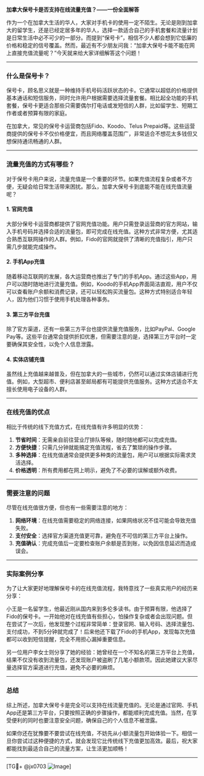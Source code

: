 **加拿大保号卡是否支持在线流量充值？——一份全面解答**

作为一个在加拿大生活的华人，大家对手机卡的使用一定不陌生。无论是刚到加拿大的留学生，还是已经定居多年的华人，选择一款适合自己的手机套餐和流量计划是日常生活中必不可少的一部分。而提到“保号卡”，相信不少人都会想到它低廉的价格和稳定的信号覆盖。然而，最近有不少朋友问我：“加拿大保号卡能不能在网上直接充值流量呢？”今天就来给大家详细解答这个问题！

---

### 什么是保号卡？

保号卡，顾名思义就是一种维持手机号码活跃状态的卡。它通常以超低的价格提供基本通话和短信服务，同时允许用户根据需要选择流量套餐。相比起全功能的手机套餐，保号卡更适合那些只需要偶尔打电话或发短信的人群，比如留学生、短期工作者或者预算有限的家庭。

在加拿大，常见的保号卡运营商包括Fido、Koodo、Telus Prepaid等。这些运营商提供的保号卡不仅价格便宜，而且网络覆盖范围广，非常适合不想花太多钱但又想保持通讯畅通的人群。

---

### 流量充值的方式有哪些？

对于保号卡用户来说，流量充值是一个重要的环节。如果充值流程复杂或者不方便，无疑会给日常生活带来困扰。那么，加拿大保号卡到底能不能在线充值流量呢？

#### 1. **官网充值**
大部分保号卡运营商都提供了官网充值功能。用户只需登录运营商的官方网站，输入手机号码并选择合适的流量包，即可完成在线充值。这种方式非常方便，尤其适合熟悉互联网操作的人群。例如，Fido的官网就提供了清晰的充值指引，用户只需几步就能完成操作。

#### 2. **手机App充值**
随着移动互联网的发展，各大运营商也推出了专门的手机App。通过这些App，用户可以随时随地进行流量充值。例如，Koodo的手机App界面简洁直观，用户不仅可以查看账户余额和消费记录，还可以轻松购买流量包。这种方式特别适合年轻人，因为他们习惯于使用手机处理各种事务。

#### 3. **第三方平台充值**
除了官方渠道，还有一些第三方平台也提供流量充值服务，比如PayPal、Google Pay等。这些平台通常会提供折扣优惠，但需要注意的是，选择第三方平台时一定要确保其安全性，以免个人信息泄露。

#### 4. **实体店铺充值**
虽然线上充值越来越普及，但在加拿大的一些城市，仍然可以通过实体店铺进行充值。例如，大型超市、便利店甚至邮局都有可能提供充值服务。这种方式适合不太擅长使用电子设备的人群。

---

### 在线充值的优点

相比于传统的线下充值方式，在线充值有许多明显的优势：

1. **节省时间**：无需亲自前往营业厅排队等候，随时随地都可以完成充值。
2. **方便快捷**：只需几分钟就能搞定充值流程，省去了繁琐的操作步骤。
3. **多种选择**：在线充值通常会提供更多种类的流量包，用户可以根据实际需求灵活选择。
4. **价格透明**：所有费用都在网上明示，避免了不必要的误解或额外收费。

---

### 需要注意的问题

尽管在线充值很方便，但也有一些需要注意的地方：

1. **网络环境**：在线充值需要稳定的网络连接，如果网络状况不佳可能会导致充值失败。
2. **支付安全**：选择官方渠道充值更可靠，避免在不可信的第三方平台上操作。
3. **充值确认**：完成充值后一定要检查账户余额是否到账，以免因信息延迟而造成误会。

---

### 实际案例分享

为了让大家更好地理解保号卡的在线充值流程，我特意找了一些真实用户的经历来分享：

小王是一名留学生，他最近刚从国内来到多伦多读书。由于预算有限，他选择了Fido的保号卡。一开始他对在线充值有些担心，怕操作复杂或者会出现问题。但在尝试了一次后，他发现整个过程非常简单：登录官网、输入号码、选择流量包、支付成功，不到5分钟就完成了！后来他还下载了Fido的手机App，发现每次充值都可以收到短信提醒，完全不用担心漏掉重要信息。

另一位用户李女士则分享了她的经验：她曾经在一个不知名的第三方平台上充值，结果不仅没有收到流量包，还发现账户被盗刷了几笔小额款项。因此她建议大家尽量选择官方渠道进行充值，避免不必要的麻烦。

---

### 总结

综上所述，加拿大保号卡是完全可以支持在线流量充值的。无论是通过官网、手机App还是第三方平台，只要按照正确的步骤操作，都能顺利完成充值。当然，在享受便利的同时也要注意安全问题，确保自己的个人信息不被泄露。

如果你还在犹豫要不要尝试在线充值，不妨先从小额流量包开始体验一下。相信一旦你尝试过这种便捷的方式，就会发现它比传统线下充值更加高效。最后，祝大家都能找到最适合自己的流量方案，让生活更加顺畅！

---

[TG💪+ @jx0703 ![Image](https://github.com/user-attachments/assets/dbca1d08-cadb-493c-b0ec-ad6f7a83f270)]